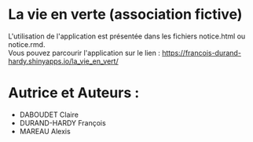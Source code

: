 # La vie en verte (association fictive)
L'utilisation de l'application est présentée dans les fichiers notice.html ou notice.rmd.  
Vous pouvez parcourir l'application sur le lien :  https://francois-durand-hardy.shinyapps.io/la_vie_en_vert/ 

# Autrice et Auteurs :
* DABOUDET Claire
* DURAND-HARDY François
* MAREAU Alexis
